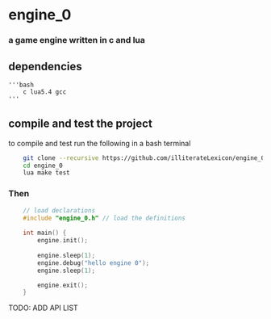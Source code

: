 # engine_0
### a game engine written in c and lua

## dependencies
	'''bash
		c lua5.4 gcc
	'''

## compile and test the project
to compile and test run the following in a bash terminal
```bash
	git clone --recursive https://github.com/illiterateLexicon/engine_0
	cd engine_0	
	lua make test
```

### Then  
```c
	// load declarations
	#include "engine_0.h" // load the definitions 
		
	int main() {
		engine.init();
		
		engine.sleep(1);
		engine.debug("hello engine 0");
		engine.sleep(1);

		engine.exit();
	}
```

TODO: ADD API LIST


